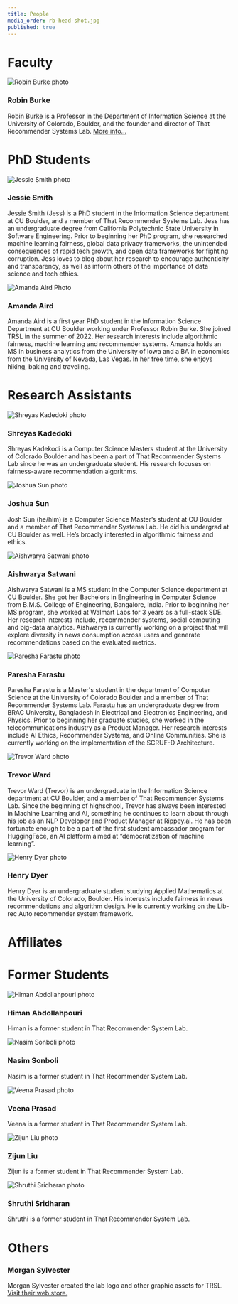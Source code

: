 ```yaml
---
title: People
media_order: rb-head-shot.jpg
published: true
---
```


# Faculty

![Robin Burke photo](rb-head-shot.jpg?resize=120,150&classes=left)
### Robin Burke
Robin Burke is a Professor in the Department of Information Science at the University of Colorado, Boulder, and the founder and director of That Recommender Systems Lab. [More info...](burke/burke.md)

# PhD Students

![Jessie Smith photo](Jessie.JPG?resize=120,150&classes=left)
### Jessie Smith
Jessie Smith (Jess) is a PhD student in the Information Science department at CU Boulder, and a member of That Recommender Systems Lab. Jess has an undergraduate degree from California Polytechnic State University in Software Engineering. Prior to beginning her PhD program, she researched machine learning fairness, global data privacy frameworks, the unintended consequences of rapid tech growth, and open data frameworks for fighting corruption. Jess loves to blog about her research to encourage authenticity and transparency, as well as inform others of the importance of data science and tech ethics.

![Amanda Aird Photo](amanda_aird.jpg?resize=120,150&classes=left)
### Amanda Aird
Amanda Aird is a first year PhD student in the Information Science Department at CU Boulder working under Professor Robin Burke. She joined TRSL in the summer of 2022. Her research interests include algorithmic fairness, machine learning and recommender systems. Amanda holds an MS in business analytics from the University of Iowa and a BA in economics from the University of Nevada, Las Vegas. In her free time, she enjoys hiking, baking and traveling.


# Research Assistants 

![Shreyas Kadedoki photo](shreyas-kadekodi.jpg?resize=120,150&classes=left)
### Shreyas Kadedoki
Shreyas Kadekodi is a Computer Science Masters student at the University of Colorado Boulder and has been a part of That Recommender Systems Lab since he was an undergraduate student. His research focuses on fairness-aware recommendation algorithms.

![Joshua Sun photo](josh_sun.jpg?resize=120,150&classes=left)
### Joshua Sun
Josh Sun (he/him) is a Computer Science Master’s student at CU Boulder and a member of That Recommender Systems Lab. He did his undergrad at CU Boulder as well. He’s broadly interested in algorithmic fairness and ethics.

![Aishwarya Satwani photo](aishwarya_satwani.jpg?resize=120,150&classes=left)
### Aishwarya Satwani
Aishwarya Satwani is a MS student in the Computer Science department at CU Boulder. She got her Bachelors in Engineering in Computer Science from B.M.S. College of Engineering, Bangalore, India. Prior to beginning her MS program, she worked at Walmart Labs for 3 years as a full-stack SDE. Her research interests include, recommender systems, social computing and big-data analytics. Aishwarya is currently working on a project that will explore diversity in news consumption across users and generate recommendations based on the evaluated metrics.

![Paresha Farastu photo](paresha_farastu.jpg?resize=120,150&classes=left)
### Paresha Farastu
Paresha Farastu is a Master's student in the department of Computer Science at the University of Colorado Boulder and a member of That Recommender Systems Lab. Farastu has an undergraduate degree from BRAC University, Bangladesh in Electrical and Electronics Engineering, and Physics. Prior to beginning her graduate studies, she worked in the telecommunications industry as a Product Manager. Her research interests include AI Ethics, Recommender Systems, and Online Communities. She is currently working on the implementation of the SCRUF-D Architecture.

![Trevor Ward photo](trevor_ward.jpeg?resize=120,150&classes=left)
### Trevor Ward
Trevor Ward (Trevor) is an undergraduate in the Information Science department at CU Boulder, and a member of That Recommender Systems Lab. Since the beginning of highschool, Trevor has always been interested in Machine Learning and AI, something he continues to learn about through his job as an NLP Developer and Product Manager at Rippey.ai. He has been fortunate enough to be a part of the first student ambassador program for HuggingFace, an AI platform aimed at “democratization of machine learning”.

![Henry Dyer photo](henry_dyer.jpg?resize=120,150&classes=left)
### Henry Dyer
Henry Dyer is an undergraduate student studying Applied Mathematics at the University of Colorado, Boulder. His interests include fairness in news recommendations and algorithm design. He is currently working on the Lib-rec Auto recommender system framework.



# Affiliates


# Former Students

![Himan Abdollahpouri photo](Himan.jpg?resize=120,150&classes=left)
### Himan Abdollahpouri

Himan is a former student in That Recommender System Lab.

![Nasim Sonboli photo](Nasim.jpeg?resize=120,150&classes=left)
### Nasim Sonboli

Nasim is a former student in That Recommender System Lab.
  
![Veena Prasad photo](veena.jpg?resize=120,150&classes=left)
### Veena Prasad

Veena is a former student in That Recommender System Lab.

![Zijun Liu photo](ZijunLiu.jpg?resize=120,150&classes=left)
### Zijun Liu

Zijun is a former student in That Recommender System Lab.

![Shruthi Sridharan photo](shruthi.png?resize=120,150&classes=left)
### Shruthi Sridharan

Shruthi is a former student in That Recommender System Lab.






[comment]: # (Possibly Bamshad and John here. And also Weiwen. )

# Others

### Morgan Sylvester
Morgan Sylvester created the lab logo and other graphic assets for TRSL. [Visit their web store.](https://www.etsy.com/es/shop/Morexpression)